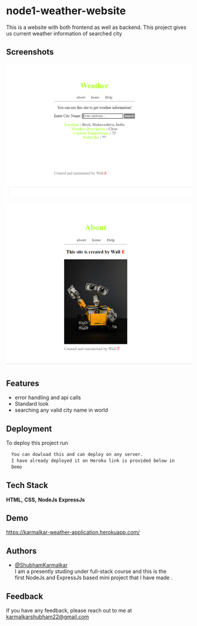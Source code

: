 # node1-weather-website

This is a website with both frontend as well as backend. This project gives us current weather information of searched city


## Screenshots

<kbd>![App Screenshot](https://github.com/Shubham-Karmalkar/node1-weather-website/blob/main/public/images/Screenshot%201.png)</kbd>  
  
  
<kbd>![App Screenshot](https://github.com/Shubham-Karmalkar/node1-weather-website/blob/main/public/images/Screenshot%202.png)</kbd>

  
## Features

- error handling and api calls
- Standard look
- searching any valid city name in world

  
## Deployment

To deploy this project run

```bash
  You can dowload this and can deploy on any server. 
  I have already deployed it on Heroku link is provided below in
  Demo
```

  
## Tech Stack

**HTML,**
**CSS,**
**NodeJs**
**ExpressJs**

  
## Demo

https://karmalkar-weather-application.herokuapp.com/



  
## Authors

- [@ShubhamKarmalkar](https://github.com/Shubham-Karmalkar)  
    I am a presently studing under full-stack course and this is the  
    first NodeJs and ExpressJs based mini project that I have made .

  
## Feedback

If you have any feedback, please reach out to me at karmalkarshubham22@gmail.com

  
